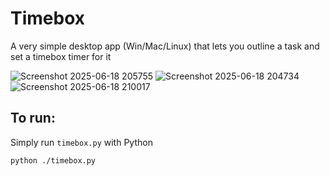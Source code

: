 # Timebox
A very simple desktop app (Win/Mac/Linux) that lets you outline a task and set a timebox timer for it

![Screenshot 2025-06-18 205755](https://github.com/user-attachments/assets/5acdd5f8-004a-4504-bad7-e9da9a22ac02)
![Screenshot 2025-06-18 204734](https://github.com/user-attachments/assets/e5daffa9-40a0-4f0a-adf6-8659aa216959)
![Screenshot 2025-06-18 210017](https://github.com/user-attachments/assets/ef36701a-ad1f-4a73-be52-3cd7a103fc1a)

## To run:
Simply run `timebox.py` with Python
```
python ./timebox.py
```
